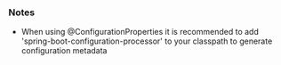 ### Notes
+ When using @ConfigurationProperties it is recommended to add 'spring-boot-configuration-processor' to your classpath to generate configuration metadata

